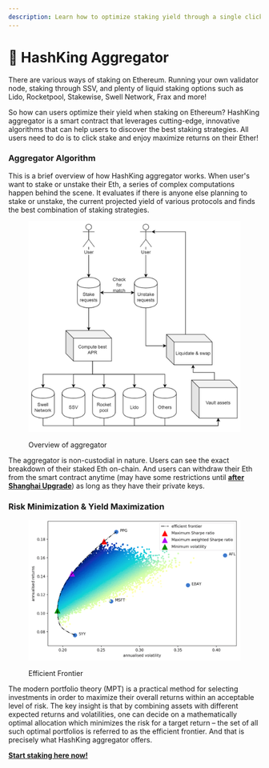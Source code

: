 ```yaml
---
description: Learn how to optimize staking yield through a single click
---
```


# 🍧 HashKing Aggregator

There are various ways of staking on Ethereum. Running your own validator node, staking through SSV, and plenty of liquid staking options such as Lido, Rocketpool, Stakewise, Swell Network, Frax and more!

So how can users optimize their yield when staking on Ethereum? HashKing aggregator is a smart contract that leverages cutting-edge, innovative algorithms that can help users to discover the best staking strategies. All users need to do is to click stake and enjoy maximize returns on their Ether!

### Aggregator Algorithm

This is a brief overview of how HashKing aggregator works. When user's want to stake or unstake their Eth, a series of complex computations happen behind the scene. It evaluates if there is anyone else planning to stake or unstake, the current projected yield of various protocols and finds the best combination of staking strategies.

<figure><img src="../../.gitbook/assets/UML diagram (1).jpg" alt=""><figcaption><p>Overview of aggregator</p></figcaption></figure>

The aggregator is non-custodial in nature. Users can see the exact breakdown of their staked Eth on-chain. And users can withdraw their Eth from the smart contract anytime (may have some restrictions until [**after Shanghai Upgrade**](../../staking/staking-on-ethereum/shanghai-upgrade.md)) as long as they have their private keys.&#x20;

### Risk Minimization & Yield Maximization

<figure><img src="../../.gitbook/assets/image (2) (1) (1).png" alt=""><figcaption><p>Efficient Frontier</p></figcaption></figure>

The modern portfolio theory (MPT) is a practical method for selecting investments in order to maximize their overall returns within an acceptable level of risk. The key insight is that by combining assets with different expected returns and volatilities, one can decide on a mathematically optimal allocation which minimizes the risk for a target return – the set of all such optimal portfolios is referred to as the efficient frontier. And that is precisely what HashKing aggregator offers.

[**Start staking here now!**](https://www.kinghash.com/)
